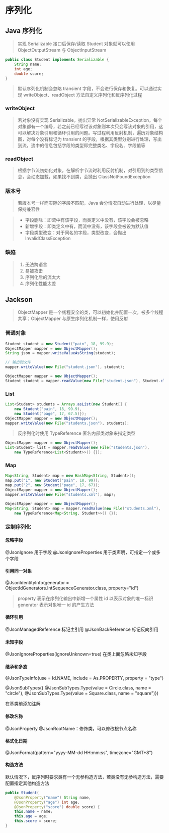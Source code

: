# 序列化

## Java 序列化

> 实现 Serializable 接口后保存/读取 Student 对象就可以使用 ObjectOutputStream 与 ObjectInputStream

```java
public class Student implements Serializable {
    String name;
    int age;
    double score;
}
```

> 默认序列化机制会忽略 transient 字段，不会进行保存和恢复。可以通过实现 writeObject、readObject 方法自定义序列化和反序列化过程

### writeObject

> 若对象没有实现 Serializable，抛出异常 NotSerializableException。每个对象都有一个编号，若之前已经写过该对象则本次只会写该对象的引用，这可以解决对象引用和循环引用的问题。写过程利用反射机制，遍历对象结构图，对每个没有标记为 transient 的字段，根据其类型分别进行处理，写出到流，流中的信息包括字段的类型即完整类名、字段名、字段值等

### readObject

> 根据字节流初始化对象，在解析字节流时利用反射机制，对引用到的类型信息，会动态加载，如果找不到类，会抛出 ClassNotFoundException

### 版本号

> 若版本号一样而实际的字段不匹配，Java 会分情况自动进行处理，以尽量保持兼容性

> - 字段删除：即流中有该字段，而类定义中没有，该字段会被忽略
> - 新增字段：即类定义中有，而流中没有，该字段会被设为默认值
> - 字段类型改变：对于同名的字段，类型改变，会抛出 InvalidClassException

### 缺陷

> 1. 无法跨语言
> 2. 易被攻击
> 3. 序列化后的流太大
> 4. 序列化性能太差

## Jackson

> ObjectMapper 是一个线程安全的类，可以初始化并配置一次，被多个线程共享；ObjectMapper 与原生序列化机制一样，使用反射

### 普通对象

```java
Student student = new Student("pain", 18, 99.9);
ObjectMapper mapper = new ObjectMapper();
String json = mapper.writeValueAsString(student);

// 输出到文件
mapper.writeValue(new File("student.json"), student);
```

```java
ObjectMapper mapper = new ObjectMapper();
Student student = mapper.readValue(new File("student.json"), Student.class);
```

### List

```java
List<Student> students = Arrays.asList(new Student[] {
    new Student("pain", 18, 99.9),
    new Student("page", 17, 67.5)});
ObjectMapper mapper = new ObjectMapper();
mapper.writeValue(new File("students.json"), students);
```

> 反序列化时使用 TypeReference 匿名内部类对象来指定类型

```java
ObjectMapper mapper = new ObjectMapper();
List<Student> list = mapper.readValue(new File("students.json"),
    new TypeReference<List<Student>>() {});
```

### Map

```java
Map<String, Student> map = new HashMap<String, Student>();
map.put("1", new Student("pain", 18, 99));
map.put("2", new Student("page", 17, 67));
ObjectMapper mapper = new ObjectMapper();
mapper.writeValue(new File("students.xml"), map);
```

```java
ObjectMapper mapper = new ObjectMapper();
Map<String, Student> map = mapper.readValue(new File("students.xml"),
    new TypeReference<Map<String, Student>>() {});
```

### 定制序列化

#### 忽略字段

@JsonIgnore 用于字段 
@JsonIgnoreProperties 用于类声明，可指定一个或多个字段 

#### 引用同一对象
@JsonIdentityInfo(generator = ObjectIdGenerators.IntSequenceGenerator.class,
                  property="id")

> property 表示在序列化输出中新增一个属性 id 以表示对象的唯一标识
> generator 表示对象唯一 id 的产生方法

#### 循环引用
@JsonManagedReference  标记主引用 
@JsonBackReference  标记反向引用 

#### 未知字段
@JsonIgnoreProperties(ignoreUnknown=true) 在类上面忽略未知字段

#### 继承和多态
@JsonTypeInfo(use = Id.NAME, include = As.PROPERTY, property = "type")

@JsonSubTypes({ 
    @JsonSubTypes.Type(value = Circle.class, name = "circle"),
    @JsonSubTypes.Type(value = Square.class, name = "square")})

在基类前添加注解

#### 修改名称
@JsonProperty
@JsonRootName：修饰类，可以修改根节点名称

#### 格式化日期
@JsonFormat(pattern="yyyy-MM-dd HH:mm:ss", timezone="GMT+8")

#### 构造方法
默认情况下，反序列时要求类有一个无参构造方法，若类没有无参构造方法，需要配置指定其他构造方法

```java
public Student(
    @JsonProperty("name") String name, 
    @JsonProperty("age") int age, 
    @JsonProperty("score") double score) {
    this.name = name;
    this.age = age;
    this.score = score;
}
```
